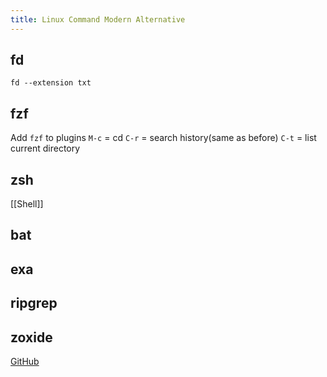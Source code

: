 ```yaml
---
title: Linux Command Modern Alternative
---
```

## fd
`fd --extension txt`

## fzf
Add `fzf` to plugins
`M-c` = cd
`C-r` = search history(same as before)
`C-t` = list current directory 

## zsh
[[Shell]]

## bat

## exa

## ripgrep

## zoxide
[GitHub](https://github.com/ajeetdsouza/zoxide)
